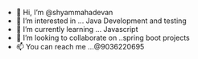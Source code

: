- 👋 Hi, I’m @shyammahadevan
- 👀 I’m interested in ... Java Development and testing 
- 🌱 I’m currently learning ... Javascript
- 💞️ I’m looking to collaborate on ..spring boot projects
- 📫 You can reach me ...@9036220695

<!---
shyammahadevan/shyammahadevan is a ✨ special ✨ repository because its `README.md` (this file) appears on your GitHub profile.
You can click the Preview link to take a look at your changes.
--->
